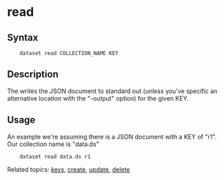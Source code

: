 
# read

## Syntax

```
    dataset read COLLECTION_NAME KEY
```

## Description

The writes the JSON document to standard out (unless you've 
specific an alternative location with the "-output" option)
for the given KEY.

## Usage

An example we're assuming there is a JSON document with a KEY 
of "r1". Our collection name is "data.ds"

```shell
    dataset read data.ds r1
```

Related topics: [keys](keys.html), [create](create.html), [update](update.html), [delete](delete.html)

